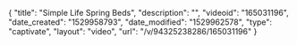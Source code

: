 {
    "title": "Simple Life Spring Beds",
    "description": "",
    "videoid": "165031196",
    "date_created": "1529958793",
    "date_modified": "1529962578",
    "type": "captivate",
    "layout": "video",
    "url": "\/v\/94325238286\/165031196"
}